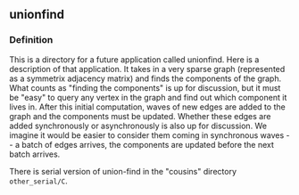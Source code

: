 ## unionfind

### Definition

This is a directory for a future application called unionfind. Here
is a description of that application. It takes in a very sparse graph
(represented as a symmetrix adjacency matrix) and finds the components
of the graph. What counts as "finding the components" is up for
discussion, but it must be "easy" to query any vertex in the graph and
find out which component it lives in. After this initial computation,
waves of new edges are added to the graph and the components must be
updated. Whether these edges are added synchronously or asynchronously
is also up for discussion. We imagine it would be easier to consider
them coming in synchronous waves -- a batch of edges arrives, the
components are updated before the next batch arrives.

There is serial version of union-find in the "cousins" directory 
`other_serial/C`.



